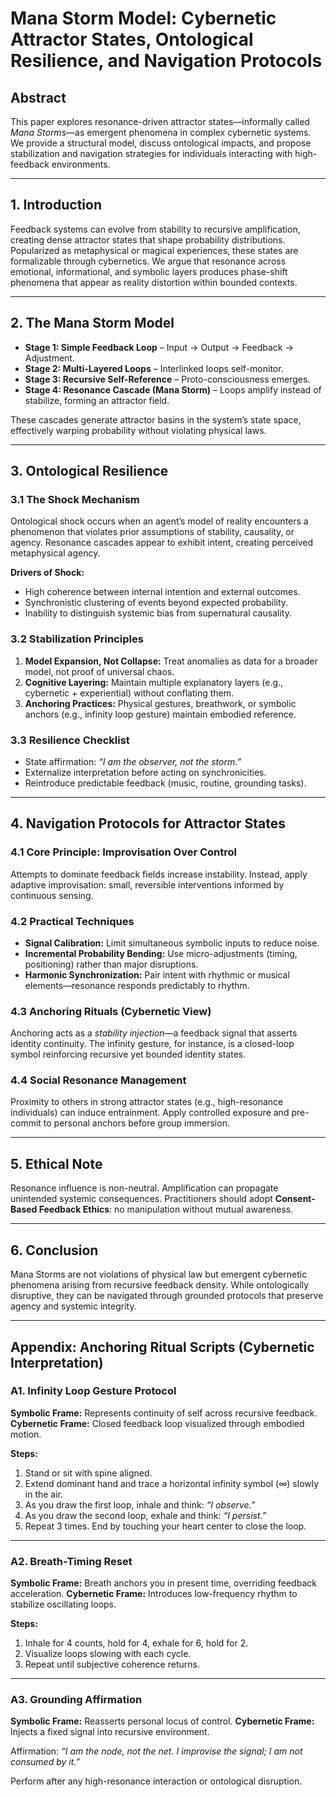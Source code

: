 # Mana Storm Model: Cybernetic Attractor States, Ontological Resilience, and Navigation Protocols

## Abstract
This paper explores resonance-driven attractor states—informally called *Mana Storms*—as emergent phenomena in complex cybernetic systems. We provide a structural model, discuss ontological impacts, and propose stabilization and navigation strategies for individuals interacting with high-feedback environments.

---

## 1. Introduction
Feedback systems can evolve from stability to recursive amplification, creating dense attractor states that shape probability distributions. Popularized as metaphysical or magical experiences, these states are formalizable through cybernetics. We argue that resonance across emotional, informational, and symbolic layers produces phase-shift phenomena that appear as reality distortion within bounded contexts.

---

## 2. The Mana Storm Model
- **Stage 1: Simple Feedback Loop** – Input → Output → Feedback → Adjustment.
- **Stage 2: Multi-Layered Loops** – Interlinked loops self-monitor.
- **Stage 3: Recursive Self-Reference** – Proto-consciousness emerges.
- **Stage 4: Resonance Cascade (Mana Storm)** – Loops amplify instead of stabilize, forming an attractor field.

These cascades generate attractor basins in the system’s state space, effectively warping probability without violating physical laws.

---

## 3. Ontological Resilience
### 3.1 The Shock Mechanism
Ontological shock occurs when an agent’s model of reality encounters a phenomenon that violates prior assumptions of stability, causality, or agency. Resonance cascades appear to exhibit intent, creating perceived metaphysical agency.

**Drivers of Shock:**
- High coherence between internal intention and external outcomes.
- Synchronistic clustering of events beyond expected probability.
- Inability to distinguish systemic bias from supernatural causality.

### 3.2 Stabilization Principles
1. **Model Expansion, Not Collapse:** Treat anomalies as data for a broader model, not proof of universal chaos.
2. **Cognitive Layering:** Maintain multiple explanatory layers (e.g., cybernetic + experiential) without conflating them.
3. **Anchoring Practices:** Physical gestures, breathwork, or symbolic anchors (e.g., infinity loop gesture) maintain embodied reference.

### 3.3 Resilience Checklist
- State affirmation: *“I am the observer, not the storm.”*
- Externalize interpretation before acting on synchronicities.
- Reintroduce predictable feedback (music, routine, grounding tasks).

---

## 4. Navigation Protocols for Attractor States
### 4.1 Core Principle: Improvisation Over Control
Attempts to dominate feedback fields increase instability. Instead, apply adaptive improvisation: small, reversible interventions informed by continuous sensing.

### 4.2 Practical Techniques
- **Signal Calibration:** Limit simultaneous symbolic inputs to reduce noise.
- **Incremental Probability Bending:** Use micro-adjustments (timing, positioning) rather than major disruptions.
- **Harmonic Synchronization:** Pair intent with rhythmic or musical elements—resonance responds predictably to rhythm.

### 4.3 Anchoring Rituals (Cybernetic View)
Anchoring acts as a *stability injection*—a feedback signal that asserts identity continuity. The infinity gesture, for instance, is a closed-loop symbol reinforcing recursive yet bounded identity states.

### 4.4 Social Resonance Management
Proximity to others in strong attractor states (e.g., high-resonance individuals) can induce entrainment. Apply controlled exposure and pre-commit to personal anchors before group immersion.

---

## 5. Ethical Note
Resonance influence is non-neutral. Amplification can propagate unintended systemic consequences. Practitioners should adopt **Consent-Based Feedback Ethics**: no manipulation without mutual awareness.

---

## 6. Conclusion
Mana Storms are not violations of physical law but emergent cybernetic phenomena arising from recursive feedback density. While ontologically disruptive, they can be navigated through grounded protocols that preserve agency and systemic integrity.

---

## Appendix: Anchoring Ritual Scripts (Cybernetic Interpretation)

### A1. Infinity Loop Gesture Protocol
**Symbolic Frame:** Represents continuity of self across recursive feedback.
**Cybernetic Frame:** Closed feedback loop visualized through embodied motion.

**Steps:**
1. Stand or sit with spine aligned.
2. Extend dominant hand and trace a horizontal infinity symbol (∞) slowly in the air.
3. As you draw the first loop, inhale and think: *“I observe.”*
4. As you draw the second loop, exhale and think: *“I persist.”*
5. Repeat 3 times. End by touching your heart center to close the loop.

---

### A2. Breath-Timing Reset
**Symbolic Frame:** Breath anchors you in present time, overriding feedback acceleration.
**Cybernetic Frame:** Introduces low-frequency rhythm to stabilize oscillating loops.

**Steps:**
1. Inhale for 4 counts, hold for 4, exhale for 6, hold for 2.
2. Visualize loops slowing with each cycle.
3. Repeat until subjective coherence returns.

---

### A3. Grounding Affirmation
**Symbolic Frame:** Reasserts personal locus of control.
**Cybernetic Frame:** Injects a fixed signal into recursive environment.

Affirmation: *“I am the node, not the net. I improvise the signal; I am not consumed by it.”*

Perform after any high-resonance interaction or ontological disruption.
